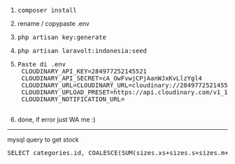 1. <pre>composer install</pre>
2. rename / copypaste .env
3. <pre>php artisan key:generate</pre>
4. <pre>php artisan laravolt:indonesia:seed</pre>
5. <pre>Paste di .env
	CLOUDINARY_API_KEY=284977252145521
	CLOUDINARY_API_SECRET=cA_OwFvwjCPjAanWJxKvLlzYgl4
	CLOUDINARY_URL=CLOUDINARY_URL=cloudinary://284977252145521:cA_OwFvwjCPjAanWJxKvLlzYgl4@cv-mekar-cutting-digital
	CLOUDINARY_UPLOAD_PRESET=https://api.cloudinary.com/v1_1/cv-mekar-cutting-digital/image/uploads
	CLOUDINARY_NOTIFICATION_URL=
    </pre>
6. done, if error just WA me :)

<hr>

mysql query to get stock
<pre>SELECT categories.id, COALESCE(SUM(sizes.xs+sizes.s+sizes.m+sizes.lg+sizes.xl+sizes.xxl), 0) as stock_toko, COALESCE(SUM(gudangs.xs+gudangs.s+gudangs.m+gudangs.lg+gudangs.xl+gudangs.xxl), 0) as stock_gudang, CURRENT_DATE() as tanggal_sekarang FROM products JOIN sizes ON products.size_id = sizes.id JOIN gudangs ON products.gudang_id = gudangs.id RIGHT JOIN categories ON products.category_id = categories.id GROUP BY categories.id;
</pre>
